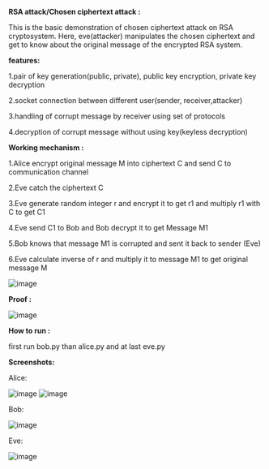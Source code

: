 **RSA attack/Chosen ciphertext attack :**

This is the basic demonstration of chosen ciphertext attack on RSA cryptosystem. Here, eve(attacker) manipulates the chosen ciphertext and get to know about the original message of the encrypted RSA system.


**features:**

1.pair of key generation(public, private), public key encryption, private key decryption

2.socket connection between different user(sender, receiver,attacker)

3.handling of corrupt message by receiver using set of protocols

4.decryption of corrupt message without using key(keyless decryption)

**Working mechanism :**

1.Alice encrypt original message M into ciphertext C and send C to communication channel

2.Eve catch the ciphertext C 

3.Eve generate random integer r and encrypt it to get r1 and multiply r1 with C to get C1

4.Eve send C1 to Bob and Bob decrypt it to get Message M1

5.Bob knows that message M1 is corrupted and sent it back to sender (Eve)

6.Eve calculate inverse of r and multiply it to message M1 to get original message M

![image](https://github.com/Braham1234/RSA-cryptosystem-Chosen-ciphertext-attack/assets/143471590/2260a2d9-b8e2-4532-b355-5bdcad59c579)


**Proof :**

![image](https://github.com/Braham1234/RSA-cryptosystem-Chosen-ciphertext-attack/assets/143471590/0a9d3f4e-6e26-404d-ba04-8233f9086f75)


**How to run :**

first run bob.py than alice.py and at last eve.py

**Screenshots:**

Alice:

![image](https://github.com/Braham1234/RSA-cryptosystem-Chosen-ciphertext-attack/assets/143471590/6f39fb45-887c-4329-8963-cd36f58d7e0b)
![image](https://github.com/Braham1234/RSA-cryptosystem-Chosen-ciphertext-attack/assets/143471590/a6725fc6-e6ac-4ffa-b12f-c6b1dbead13f)


Bob:

![image](https://github.com/Braham1234/RSA-cryptosystem-Chosen-ciphertext-attack/assets/143471590/a05d06f3-f631-41c8-86d1-f0cb883a42c1)

Eve:

![image](https://github.com/Braham1234/RSA-cryptosystem-Chosen-ciphertext-attack/assets/143471590/7d28a3fb-e68f-408c-b6e5-bb96ea761f6b)





